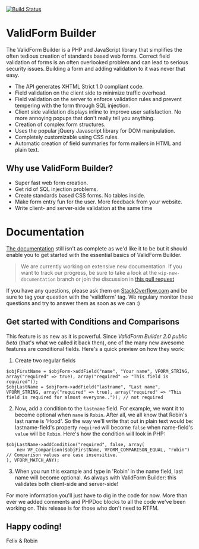 [![Build Status](https://travis-ci.org/neverwoods/validformbuilder.png)](https://travis-ci.org/simkimsia/UtilityBehaviors)

ValidForm Builder
================

The ValidForm Builder is a PHP and JavaScript library that simplifies the often tedious creation of standards based web forms. Correct field validation of forms is an often overlooked problem and can lead to serious security issues. Building a form and adding validation to it was never that easy.

- The API generates XHTML Strict 1.0 compliant code.
- Field validation on the client side to minimize traffic overhead.
- Field validation on the server to enforce validation rules and prevent tempering with the form through SQL injection.
- Client side validation displays inline to improve user satisfaction. No more annoying popups that don't really tell you anything.
- Creation of complex form structures.
- Uses the popular jQuery Javascript library for DOM manipulation.
- Completely customizable using CSS rules.
- Automatic creation of field summaries for form mailers in HTML and plain text.

Why use ValidForm Builder?
----

- Super fast web form creation.
- Get rid of SQL injection problems.
- Create standards based CSS forms. No tables inside.
- Make form entry fun for the user. More feedback from your website.
- Write client- and server-side validation at the same time


Documentation
=============

[The documentation](https://github.com/neverwoods/validformbuilder/blob/master/docs/documentation.md) still isn't as complete as we'd like it to be but it should enable you to get started with the essential basics of ValidForm Builder.

> We are currently working on extensive new documentation. If you want to track our progress, be sure to take a look at the `wip-new-documentation` branch or join the discussion in [this pull request](https://github.com/neverwoods/validformbuilder/pull/9)

If you have any questions, please ask them on [StackOverflow.com](http://stackoverflow.com) and be sure to tag your question with the 'validform' tag. We regulary monitor these questions and try to answer them as soon as we can :)

Get started with Conditions and Comparisons
---------

This feature is as new as it is powerful. Since *ValidForm Builder 2.0 public beta* (that's what we called it back then), one of the many new awesome features are conditional fields. Here's a quick preview on how they work:

1) Create two regular fields

```
$objFirstName = $objForm->addField("name", "Your name", VFORM_STRING, array("required" => true), array("required" => "This field is required"));
$objLastName = $objForm->addField("lastname", "Last name", VFORM_STRING, array("required" => true), array("required" => "This field is required for almost everyone..")); // not required
```

2) Now, add a condition to the `lastname` field. For example, we want it to become optional when `name` is `Robin`. After all, we all know that Robin's last name is 'Hood'. So the way we'll write that out in plain text would be: lastname-field's property `required` will become `false` when name-field's `value` will be `Robin`. Here's how the condition will look in PHP:

```
$objLastName->addCondition("required", false, array(
    new VF_Comparison($objFirstName, VFORM_COMPARISON_EQUAL, "robin") // Comparison values are case insensitive.
), VFORM_MATCH_ANY);
```

3) When you run this example and type in 'Robin' in the name field, last name will become optional. As always with ValidForm Builder: this validates both client-side and server-side!

For more information you'll just have to dig in the code for now. More than ever we added comments and PHPDoc blocks to all the code we've been working on. This release is for those who don't need to RTFM.


Happy coding!
------

Felix & Robin
